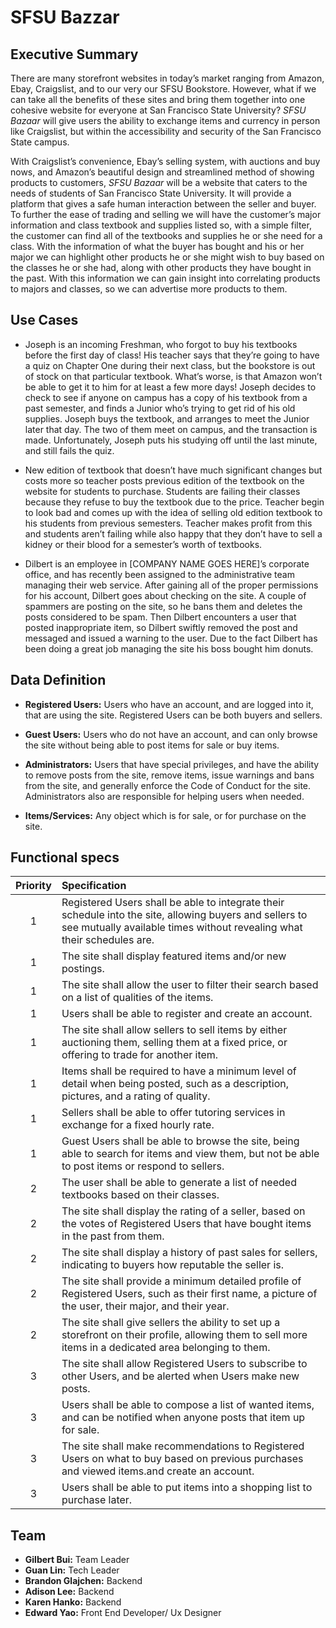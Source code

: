 # SFSU Bazzar

## Executive Summary

There are many storefront websites in today’s market ranging from Amazon,
Ebay, Craigslist, and to our very our SFSU Bookstore. However, what if we can take all
the benefits of these sites and bring them together into one cohesive website for everyone
at San Francisco State University? *SFSU Bazaar* will give users the ability to exchange
items and currency in person like Craigslist, but within the accessibility and security of
the San Francisco State campus.

With Craigslist’s convenience, Ebay’s selling system, with auctions and buy
nows, and Amazon’s beautiful design and streamlined method of showing products to
customers, *SFSU Bazaar* will be a website that caters to the needs of students of San
Francisco State University. It will provide a platform that gives a safe human interaction
between the seller and buyer. To further the ease of trading and selling we will have the
customer’s major information and class textbook and supplies listed so, with a simple
filter, the customer can find all of the textbooks and supplies he or she need for a class.
With the information of what the buyer has bought and his or her major we can highlight
other products he or she might wish to buy based on the classes he or she had, along with
other products they have bought in the past. With this information we can gain insight
into correlating products to majors and classes, so we can advertise more products to
them.

## Use Cases

- Joseph is an incoming Freshman, who forgot to buy his textbooks before the first
day of class! His teacher says that they’re going to have a quiz on Chapter One during
their next class, but the bookstore is out of stock on that particular textbook. What’s
worse, is that Amazon won’t be able to get it to him for at least a few more days! Joseph
decides to check to see if anyone on campus has a copy of his textbook from a past
semester, and finds a Junior who’s trying to get rid of his old supplies. Joseph buys the
textbook, and arranges to meet the Junior later that day. The two of them meet on
campus, and the transaction is made. Unfortunately, Joseph puts his studying off until the
last minute, and still fails the quiz.

- New edition of textbook that doesn’t have much significant changes but costs
more so teacher posts previous edition of the textbook on the website for students to
purchase. Students are failing their classes because they refuse to buy the textbook due to
the price. Teacher begin to look bad and comes up with the idea of selling old edition
textbook to his students from previous semesters. Teacher makes profit from this and
students aren’t failing while also happy that they don’t have to sell a kidney or their blood
for a semester’s worth of textbooks.

- Dilbert is an employee in [COMPANY NAME GOES HERE]’s corporate office,
and has recently been assigned to the administrative team managing their web service.
After gaining all of the proper permissions for his account, Dilbert goes about checking
on the site. A couple of spammers are posting on the site, so he bans them and deletes the
posts considered to be spam. Then Dilbert encounters a user that posted inappropriate
item, so Dilbert swiftly removed the post and messaged and issued a warning to the user.
Due to the fact Dilbert has been doing a great job managing the site his boss bought him
donuts.

## Data Definition

- **Registered Users:** Users who have an account, and are logged into it, that are
using the site. Registered Users can be both buyers and sellers.

- **Guest Users:** Users who do not have an account, and can only browse the
site without being able to post items for sale or buy items.

- **Administrators:** Users that have special privileges, and have the ability to
remove posts from the site, remove items, issue warnings and bans from the site,
and generally enforce the Code of Conduct for the site. Administrators also are
responsible for helping users when needed.

- **Items/Services:** Any object which is for sale, or for purchase on the site.

## Functional specs

| Priority | Specification |
| :------: | :------------ |
| 1        | Registered Users shall be able to integrate their schedule into the site, allowing buyers and sellers to see mutually available times without revealing what their schedules are.|
| 1        | The site shall display featured items and/or new postings.|
| 1        | The site shall allow the user to filter their search based on a list of qualities of the items.|
| 1        | Users shall be able to register and create an account.|
| 1        | The site shall allow sellers to sell items by either auctioning them, selling them at a fixed price, or offering to trade for another item.|
| 1        | Items shall be required to have a minimum level of detail when being posted, such as a description, pictures, and a rating of quality.|
| 1        | Sellers shall be able to offer tutoring services in exchange for a fixed hourly rate.|
| 1        | Guest Users shall be able to browse the site, being able to search for items and view them, but not be able to post items or respond to sellers.|
| 2        | The user shall be able to generate a list of needed textbooks based on their classes.|
| 2        | The site shall display the rating of a seller, based on the votes of Registered Users that have bought items in the past from them.|
| 2        | The site shall display a history of past sales for sellers, indicating to buyers how reputable the seller is.|
| 2        | The site shall provide a minimum detailed profile of Registered Users, such as their first name, a picture of the user, their major, and their year.|
| 2        | The site shall give sellers the ability to set up a storefront on their profile, allowing them to sell more items in a dedicated area belonging to them.|
| 3        | The site shall allow Registered Users to subscribe to other Users, and be alerted when Users make new posts.|
| 3        | Users shall be able to compose a list of wanted items, and can be notified when anyone posts that item up for sale.|
| 3        | The site shall make recommendations to Registered Users on what to buy based on previous purchases and viewed items.and create an account.|
| 3        | Users shall be able to put items into a shopping list to purchase later.|

## Team

- **Gilbert Bui:** Team Leader
- **Guan Lin:** Tech Leader
- **Brandon Glajchen:** Backend
- **Adison Lee:** Backend
- **Karen Hanko:** Backend
- **Edward Yao:** Front End Developer/ Ux Designer